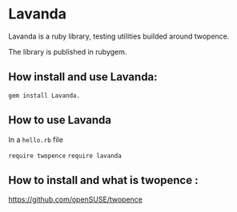 # Lavanda
Lavanda is a ruby library, testing utilities builded around twopence.

The library is published in rubygem.


## How install and use Lavanda:

`gem install Lavanda.`

## How to use Lavanda


In  a `hello.rb` file

`require twopence`
`require lavanda`




## How to install and what is twopence :

https://github.com/openSUSE/twopence

